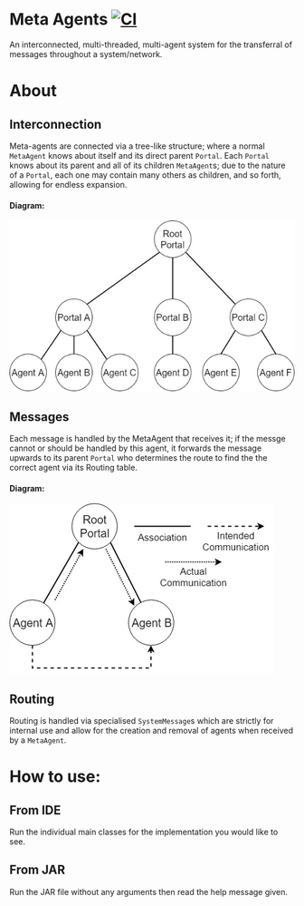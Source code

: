 # Meta Agents [![CI](https://github.com/sirmeepington/metaagents/workflows/Java%20CI/badge.svg)](https://github.com/sirmeepington/metaagents/actions?query=workflow%3A%22Java+CI%22)

An interconnected, multi-threaded, multi-agent system for the transferral of messages throughout a system/network.

# About 
## Interconnection 
Meta-agents are connected via a tree-like structure; where a normal `MetaAgent` knows about itself and its direct parent `Portal`. Each `Portal` knows about its parent and all of its children `MetaAgent`s; due to the nature of a `Portal`, each one may contain many others as children, and so forth, allowing for endless expansion.
#### Diagram:
![](docs/img/structure.jpg)
## Messages 
Each message is handled by the MetaAgent that receives it; if the messge cannot or should be handled by this agent, it forwards the message upwards to its parent `Portal` who determines the route to find the the correct agent via its Routing table.
#### Diagram:
![](docs/img/flow.jpg)

## Routing 
Routing is handled via specialised `SystemMessage`s  which are strictly for internal use and allow for the creation and removal of agents when received by a `MetaAgent`.

# How to use: 
## From IDE 
Run the individual main classes for the implementation you would like to see.

## From JAR 
Run the JAR file without any arguments then read the help message given.